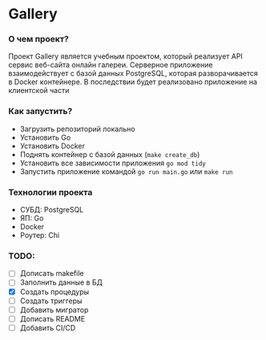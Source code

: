 # Gallery

### О чем проект?
Проект Gallery является учебным проектом, который реализует API сервис веб-сайта онлайн галереи. Серверное приложение взаимодействует с базой данных PostgreSQL, которая разворачивается в Docker контейнере. В последствии будет реализовано приложение на клиентской части

### Как запустить?
- Загрузить репозиторий локально
- Установить Go
- Установить Docker
- Поднять контейнер с базой данных (```make create_db```)
- Установить все зависимости приложения ```go mod tidy```
- Запустить приложение командой ```go run main.go``` или ```make run```

### Технологии проекта
- СУБД: PostgreSQL
- ЯП: Go
- Docker
- Роутер: Chi

### TODO:
- [ ] Дописать makefile
- [ ] Заполнить данные в БД
- [x] Создать процедуры
- [ ] Создать триггеры
- [ ] Добавить мигратор
- [ ] Дописать README
- [ ] Добавить CI/CD